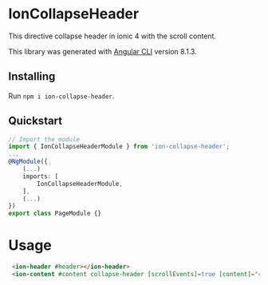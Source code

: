 # IonCollapseHeader

This directive collapse header in ionic 4 with the scroll content.

This library was generated with [Angular CLI](https://github.com/angular/angular-cli) version 8.1.3.

## Installing

Run `npm i ion-collapse-header`.

## Quickstart

```typescript
// Import the module
import { IonCollapseHeaderModule } from 'ion-collapse-header';
...
@NgModule({
    (...)
    imports: [
        IonCollapseHeaderModule,
    ],
    (...)
})
export class PageModule {}
```

# Usage

```html
 <ion-header #header></ion-header>
 <ion-content #content collapse-header [scrollEvents]=true [content]="content" [header]="header"></ion-content>
```